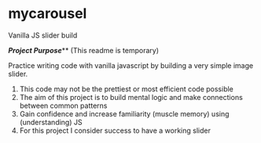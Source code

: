 # mycarousel
Vanilla JS slider build

***Project Purpose*****
(This readme is temporary)

Practice writing code with vanilla javascript by building a very simple image slider.
  1. This code may not be the prettiest or most efficient code possible
  2. The aim of this project is to build mental logic and make connections between common patterns
  3. Gain confidence and increase familiarity (muscle memory) using (understanding) JS
  4. For this project I consider success to have a working slider
